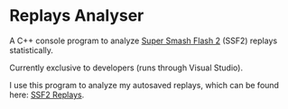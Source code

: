 # Replays Analyser
A C++ console program to analyze [Super Smash Flash 2](https://mcleodgaming.fandom.com/wiki/Super_Smash_Flash_2) (SSF2) replays statistically.

Currently exclusive to developers (runs through Visual Studio).

I use this program to analyze my autosaved replays, which can be found here: [SSF2 Replays](https://github.com/DavoDC/SSF2Replays).
